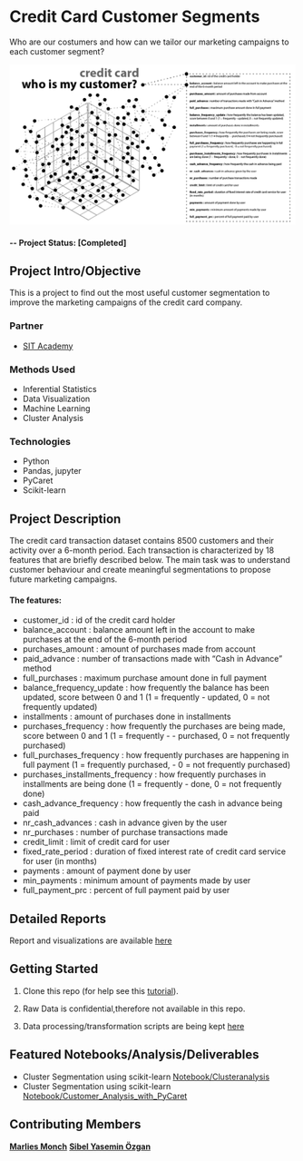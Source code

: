 # Credit Card Customer Segments

Who are our costumers and how can we tailor our marketing campaigns to each customer segment?

![alternative text](reports/img/img1.png)


#### -- Project Status: [Completed]

## Project Intro/Objective
This is a project to find out the most useful customer segmentation to improve the marketing campaigns of the credit card company.

### Partner
* [SIT Academy](https://sit.academy/)

### Methods Used
* Inferential Statistics
* Data Visualization
* Machine Learning
* Cluster Analysis

### Technologies
* Python
* Pandas, jupyter
* PyCaret
* Scikit-learn

## Project Description
The credit card transaction dataset contains 8500 customers and their activity over a 6-month period. Each transaction is characterized by 18 features that are briefly described below.
The main task was to understand customer behaviour and create meaningful segmentations to propose future marketing campaigns.  

#### The features:

* customer_id : id of the credit card holder
* balance_account : balance amount left in the account to make purchases at the end of the 6-month period
* purchases_amount : amount of purchases made from account
* paid_advance : number of transactions made with “Cash in Advance” method
* full_purchases : maximum purchase amount done in full payment
* balance_frequency_update : how frequently the balance has been updated, score between 0 and 1 (1 = frequently - updated, 0 = not frequently updated)
* installments : amount of purchases done in installments
* purchases_frequency : how frequently the purchases are being made, score between 0 and 1 (1 = frequently - - purchased, 0 = not frequently purchased)
* full_purchases_frequency : how frequently purchases are happening in full payment (1 = frequently purchased, - 0 = not frequently purchased)
* purchases_installments_frequency : how frequently purchases in installments are being done (1 = frequently - done, 0 = not frequently done)
* cash_advance_frequency : how frequently the cash in advance being paid
* nr_cash_advances : cash in advance given by the user
* nr_purchases : number of purchase transactions made
* credit_limit : limit of credit card for user
* fixed_rate_period : duration of fixed interest rate of credit card service for user (in months)
* payments : amount of payment done by user
* min_payments : minimum amount of payments made by user
* full_payment_prc : percent of full payment paid by user

## Detailed Reports
Report and visualizations are available [here](reports/)

## Getting Started

1. Clone this repo (for help see this [tutorial](https://help.github.com/articles/cloning-a-repository/)).
2. Raw Data is confidential,therefore not available in this repo.

3. Data processing/transformation scripts are being kept [here](notebooks/)

## Featured Notebooks/Analysis/Deliverables
* Cluster Segmentation using scikit-learn [Notebook/Clusteranalysis](notebooks/Clusteranalysis.ipynb)
* Cluster Segmentation using scikit-learn [Notebook/Customer_Analysis_with_PyCaret](notebooks/Customer_Analysis_with_PyCaret.ipynb)

## Contributing Members

**[Marlies Monch](https://github.com/mmonch)**
**[Sibel Yasemin Özgan](https://github.com/sibelyozgan)**

